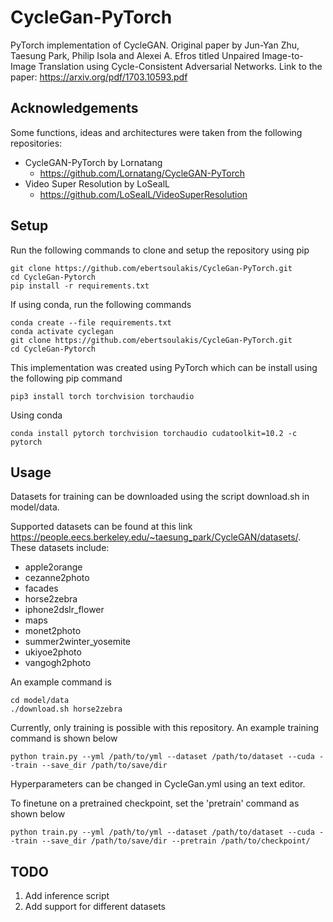 # CycleGan-PyTorch

PyTorch implementation of CycleGAN. Original paper by Jun-Yan Zhu, Taesung Park, Philip Isola and Alexei A. Efros titled Unpaired Image-to-Image Translation
using Cycle-Consistent Adversarial Networks. Link to the paper: https://arxiv.org/pdf/1703.10593.pdf 

## Acknowledgements

Some functions, ideas and architectures were taken from the following repositories:

- CycleGAN-PyTorch by Lornatang
    - https://github.com/Lornatang/CycleGAN-PyTorch
- Video Super Resolution by LoSealL
  - https://github.com/LoSealL/VideoSuperResolution

## Setup

Run the following commands to clone and setup the repository using pip

```
git clone https://github.com/ebertsoulakis/CycleGan-PyTorch.git
cd CycleGan-Pytorch
pip install -r requirements.txt
```

If using conda, run the following commands

```
conda create --file requirements.txt
conda activate cyclegan
git clone https://github.com/ebertsoulakis/CycleGan-PyTorch.git
cd CycleGan-Pytorch
```

This implementation was created using PyTorch which can be install using the following pip command
```
pip3 install torch torchvision torchaudio
```

Using conda
```
conda install pytorch torchvision torchaudio cudatoolkit=10.2 -c pytorch
```

## Usage

Datasets for training can be downloaded using the script download.sh in model/data.

Supported datasets can be found at this link https://people.eecs.berkeley.edu/~taesung_park/CycleGAN/datasets/. These datasets include:

- apple2orange
- cezanne2photo
- facades
- horse2zebra
- iphone2dslr_flower
- maps
- monet2photo
- summer2winter_yosemite
- ukiyoe2photo
- vangogh2photo

An example command is 

```
cd model/data
./download.sh horse2zebra
```

Currently, only training is possible with this repository. An example training command is shown below

```
python train.py --yml /path/to/yml --dataset /path/to/dataset --cuda --train --save_dir /path/to/save/dir
```

Hyperparameters can be changed in CycleGan.yml using an text editor.

To finetune on a pretrained checkpoint, set the 'pretrain' command as shown below

```
python train.py --yml /path/to/yml --dataset /path/to/dataset --cuda --train --save_dir /path/to/save/dir --pretrain /path/to/checkpoint/
```

## TODO

1. Add inference script
2. Add support for different datasets


